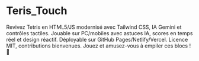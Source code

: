 # Teris_Touch
Revivez Tetris en HTML5/JS modernisé avec Tailwind CSS, IA Gemini et contrôles tactiles. Jouable sur PC/mobiles avec astuces IA, scores en temps réel et design réactif. Déployable sur GitHub Pages/Netlify/Vercel. Licence MIT, contributions bienvenues. Jouez et amusez-vous à empiler ces blocs ! 🚀
